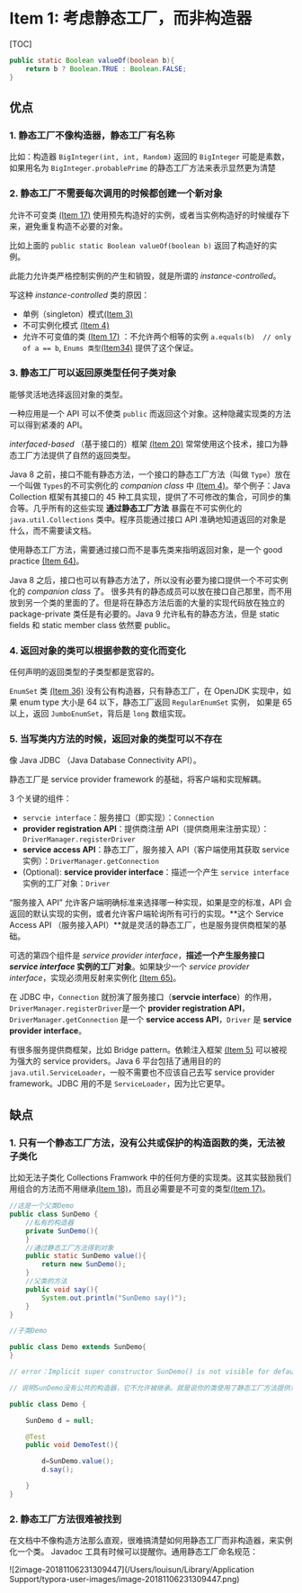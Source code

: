 # Item 1: 考虑静态工厂，而非构造器



[TOC]



```java
public static Boolean valueOf(boolean b){
    return b ? Boolean.TRUE : Boolean.FALSE;
}
```

## 优点

### 1. 静态工厂不像构造器，静态工厂有名称

比如：构造器 `BigInteger(int, int, Random)` 返回的 `BigInteger` 可能是素数，如果用名为 `BigInteger.probablePrime` 的静态工厂方法来表示显然更为清楚

### 2. 静态工厂不需要每次调用的时候都创建一个新对象

允许不可变类 [(Item 17)]() 使用预先构造好的实例，或者当实例构造好的时候缓存下来，避免重复构造不必要的对象。

比如上面的 `public static Boolean valueOf(boolean b)` 返回了构造好的实例。

此能力允许类严格控制实例的产生和销毁，就是所谓的 *instance-controlled*。

写这种 *instance-controlled* 类的原因：

- 单例（singleton）模式[(Item 3)]() 
- 不可实例化模式 [(Item 4)]()
- 允许不可变值的类 [(Item 17)]() ：不允许两个相等的实例 `a.equals(b)  // only of a == b`,  `Enums 类型`[(Item34)]() 提供了这个保证。

### 3. 静态工厂可以返回原类型任何子类对象

能够灵活地选择返回对象的类型。

一种应用是一个 API 可以不使类 `public` 而返回这个对象。这种隐藏实现类的方法可以得到紧凑的 API。

*interfaced-based* （基于接口的）框架 [(Item 20)]() 常常使用这个技术，接口为静态工厂方法提供了自然的返回类型。

Java 8 之前，接口不能有静态方法，一个接口的静态工厂方法（叫做 `Type`）放在一个叫做 `Types`的不可实例化的 *companion class* 中 [(Item 4)]()。举个例子：Java Collection 框架有其接口的 45 种工具实现，提供了不可修改的集合，可同步的集合等。几乎所有的这些实现 **通过静态工厂方法** 暴露在不可实例化的 `java.util.Collections` 类中。程序员能通过接口 API 准确地知道返回的对象是什么，而不需要读文档。

使用静态工厂方法，需要通过接口而不是事先类来指明返回对象，是一个 good practice [(Item 64)]()。

Java 8 之后，接口也可以有静态方法了，所以没有必要为接口提供一个不可实例化的 *companion class* 了。 很多共有的静态成员可以放在接口自己那里，而不用放到另一个类的里面的了。但是将在静态方法后面的大量的实现代码放在独立的 package-private 类任是有必要的。Java 9 允许私有的静态方法，但是 static fields 和 static member class 依然要 public。



### 4. 返回对象的类可以根据参数的变化而变化



任何声明的返回类型的子类型都是宽容的。

`EnumSet` 类 [(Item 36)]() 没有公有构造器，只有静态工厂，在 OpenJDK 实现中，如果 enum type 大小是 64 以下，静态工厂返回 `RegularEnumSet` 实例， 如果是 65 以上，返回 `JumboEnumSet`，背后是 `long` 数组实现。

### 5. 当写类内方法的时候，返回对象的类型可以不存在

像 Java JDBC （Java Database Connectivity API）。

静态工厂是 service provider framework 的基础，将客户端和实现解耦。

3 个关键的组件：

- `servcie interface`：服务接口（即实现）：`Connection`
-  **provider registration API**：提供商注册 API（提供商用来注册实现）：`DriverManager.registerDriver`
-  **service access API**：静态工厂，服务接入 API（客户端使用其获取 service 实例）：`DriverManager.getConnection`
- (Optional): **service provider interface**：描述一个产生 `service interface `实例的工厂对象：`Driver` 

“服务接入 API” 允许客户端明确标准来选择哪一种实现，如果是空的标准，API 会返回的默认实现的实例，或者允许客户端轮询所有可行的实现。**这个 Service Access API （服务接入API）**就是灵活的静态工厂，也是服务提供商框架的基础。

可选的第四个组件是 *service provider interface*，**描述一个产生服务接口 *service interface* 实例的工厂对象**。如果缺少一个 *service provider interface*，实现必须用反射来实例化 [(Item 65)]()。

在 JDBC 中，`Connection` 就扮演了服务接口（**servcie interface**）的作用，`DriverManager.registerDriver`是一个 **provider registration API**，`DriverManager.getConnection` 是一个 **service access API**，`Driver` 是 **service provider interface**。

有很多服务提供商框架，比如 Bridge pattern。依赖注入框架 [(Item 5)]() 可以被视为强大的 service providers。Java 6 平台包括了通用目的的 `java.util.ServiceLoader`，一般不需要也不应该自己去写 service provider framework。JDBC 用的不是 `ServiceLoader`，因为比它更早。



## 缺点



###  1. 只有一个静态工厂方法，没有公共或保护的构造函数的类，无法被子类化



比如无法子类化 Collections Framwork 中的任何方便的实现类。这其实鼓励我们用组合的方法而不用继承[(Item 18)]()，而且必需要是不可变的类型[(Item 17)]()。



```java
//这是一个父类Demo
public class SunDemo {
	//私有的构造器
    private SunDemo(){
    }
    //通过静态工厂方法得到对象
    public static SunDemo value(){
        return new SunDemo();
    }
    //父类的方法
    public void say(){
        System.out.println("SunDemo say()");
    }
}

//子类Demo

public class Demo extends SunDemo{
}

// error：Implicit super constructor SunDemo() is not visible for default constructor. Must define an explicit constructor

// 说明SunDemo没有公共的构造器，它不允许被继承。就是说你的类使用了静态工厂方法提供对象的实例化，没有提供public的构造器，那么这个类就不允许被继承。我们如果想要在Demo类中使用SunDemo的方法就得使用复合。

public class Demo {

    SunDemo d = null;

    @Test
    public void DemoTest(){

        d=SunDemo.value();
        d.say();

    }
}
```



###  2. 静态工厂方法很难被找到



在文档中不像构造方法那么直观，很难搞清楚如何用静态工厂而非构造器，来实例化一个类。 Javadoc 工具有时候可以提醒你。通用静态工厂命名规范：



![2image-20181106231309447](/Users/louisun/Library/Application Support/typora-user-images/image-20181106231309447.png)












